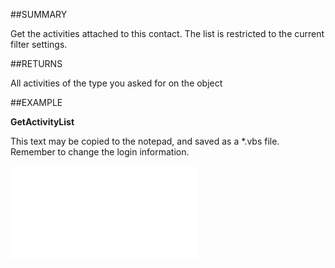 
##SUMMARY

Get the activities attached to this contact. The list is restricted to the current filter settings.


##RETURNS

All activities of the type you asked for on the object


##EXAMPLE

**GetActivityList**

This text may be copied to the notepad, and saved as a *.vbs file. Remember to change the login information.

![](..\..\Examples\vbs\SOContact.GetActivityList.vbs.txt)

